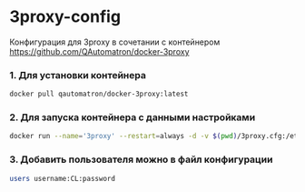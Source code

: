# 3proxy-config
Конфигурация для 3proxy в сочетании с контейнером https://github.com/QAutomatron/docker-3proxy

### 1. Для установки контейнера
```bash
docker pull qautomatron/docker-3proxy:latest
```

### 2. Для запуска контейнера с данными настройками
```bash
docker run --name='3proxy' --restart=always -d -v $(pwd)/3proxy.cfg:/etc/3proxy/3proxy:ro -p 8080:8080 qautomatron/docker-3proxy:latest
```

### 3. Добавить пользователя можно в файл конфигурации
```bash
users username:CL:password
```
